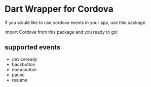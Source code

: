 # Dart Wrapper for Cordova
If you would like to use cordova events in your app, use this package.

import Cordova from this package and you ready to go!

## supported events
- deviceready
- backbutton
- menubutton
- pause
- resume
